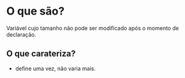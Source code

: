 # O que são?
Variável cujo tamanho não pode ser modificado após o momento de declaração.

## O que carateriza?
+ define uma vez, não varia mais.
